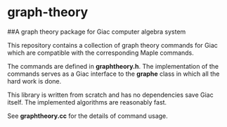 # graph-theory
##A graph theory package for Giac computer algebra system

This repository contains a collection of graph theory commands for Giac which are compatible with the corresponding Maple commands.

The commands are defined in **graphtheory.h**. The implementation of the commands serves as a Giac interface to the **graphe** class in which all the hard work is done.

This library is written from scratch and has no dependencies save Giac itself. The implemented algorithms are reasonably fast.

See **graphtheory.cc** for the details of command usage.